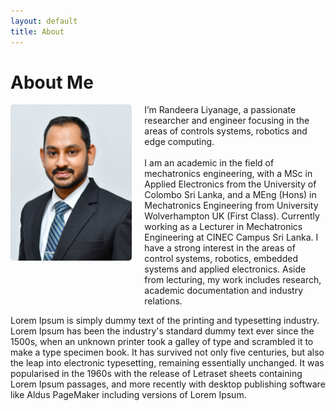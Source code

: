```yaml
---
layout: default
title: About
---
```


# About Me

<div style="display: flex; align-items: flex-start; gap: 20px;">
    <img src="assets/img/CVPhoto2024Jan.png" alt="My Photo" style="width: 200px; height: 250px; border-radius: 5px;">
    <div>
        I’m Randeera Liyanage, a passionate researcher and engineer focusing in the areas of controls systems, robotics and edge computing.
        <br><br>
        I am an academic in the field of mechatronics engineering, with a MSc in Applied Electronics from the University of Colombo Sri Lanka, and a MEng (Hons) in Mechatronics Engineering from University Wolverhampton UK (First Class). Currently working as a Lecturer in Mechatronics Engineering at CINEC Campus Sri Lanka. I have a strong interest in the areas of control systems, robotics, embedded systems and applied electronics. Aside from lecturing, my work includes research, academic documentation and industry relations.  
    </div>
</div>

Lorem Ipsum is simply dummy text of the printing and typesetting industry. Lorem Ipsum has been the industry's standard dummy text ever since the 1500s, when an unknown printer took a galley of type and scrambled it to make a type specimen book. It has survived not only five centuries, but also the leap into electronic typesetting, remaining essentially unchanged. It was popularised in the 1960s with the release of Letraset sheets containing Lorem Ipsum passages, and more recently with desktop publishing software like Aldus PageMaker including versions of Lorem Ipsum.
